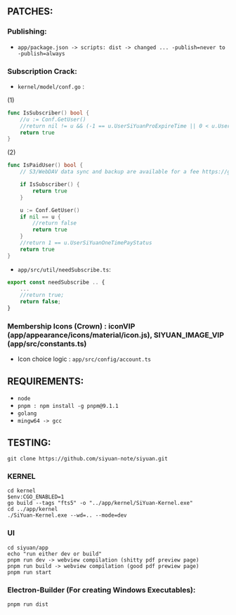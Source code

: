 ## PATCHES: 

### Publishing:

- `app/package.json -> scripts: dist -> changed ... -publish=never to -publish=always`

### Subscription Crack:

- `kernel/model/conf.go` :

(1)
```go
func IsSubscriber() bool {
	//u := Conf.GetUser()
	//return nil != u && (-1 == u.UserSiYuanProExpireTime || 0 < u.UserSiYuanProExpireTime) && 0 == u.UserSiYuanSubscriptionStatus
	return true
}

```

(2)
```go
func IsPaidUser() bool {
	// S3/WebDAV data sync and backup are available for a fee https://github.com/siyuan-note/siyuan/issues/8780

	if IsSubscriber() {
		return true
	}

	u := Conf.GetUser()
	if nil == u {
		//return false
		return true
	}
	//return 1 == u.UserSiYuanOneTimePayStatus
	return true
}
```

- `app/src/util/needSubscribe.ts`:

```js
export const needSubscribe .. {
	...
	//return true;
	return false;
}
```

### Membership Icons (Crown) : iconVIP (app/appearance/icons/material/icon.js), SIYUAN_IMAGE_VIP (app/src/constants.ts)

- Icon choice logic : `app/src/config/account.ts`
 
## REQUIREMENTS:

- `node`
- `pnpm : npm install -g pnpm@9.1.1`
- `golang`
- `mingw64 -> gcc`

## TESTING:

`git clone https://github.com/siyuan-note/siyuan.git`

### KERNEL

```
cd kernel
$env:CGO_ENABLED=1
go build --tags "fts5" -o "../app/kernel/SiYuan-Kernel.exe"
cd ../app/kernel
./SiYuan-Kernel.exe --wd=.. --mode=dev
```

### UI

```
cd siyuan/app
echo "run either dev or build"
pnpm run dev -> webview compilation (shitty pdf preview page) 
pnpm run build -> webview compilation (good pdf prewiew page)
pnpm run start   
```
### Electron-Builder (For creating Windows Executables):

```
pnpm run dist
```
